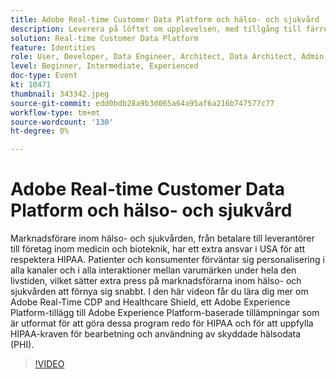 ```yaml
---
title: Adobe Real-time Customer Data Platform och hälso- och sjukvård
description: Leverera på löftet om upplevelsen, med tillgång till färre data. Oavsett om du är annonsör, utgivare eller reklambyrå kan det här webbinariet hjälpa dig att låsa upp
solution: Real-time Customer Data Platform
feature: Identities
role: User, Developer, Data Engineer, Architect, Data Architect, Admin, Leader
level: Beginner, Intermediate, Experienced
doc-type: Event
kt: 10471
thumbnail: 343342.jpeg
source-git-commit: edd0bdb28a9b3d065a64a95af6a216b747577c77
workflow-type: tm+mt
source-wordcount: '130'
ht-degree: 0%

---
```


# Adobe Real-time Customer Data Platform och hälso- och sjukvård

Marknadsförare inom hälso- och sjukvården, från betalare till leverantörer till företag inom medicin och bioteknik, har ett extra ansvar i USA för att respektera HIPAA. Patienter och konsumenter förväntar sig personalisering i alla kanaler och i alla interaktioner mellan varumärken under hela den livstiden, vilket sätter extra press på marknadsförarna inom hälso- och sjukvården att förnya sig snabbt. I den här videon får du lära dig mer om Adobe Real-Time CDP and Healthcare Shield, ett Adobe Experience Platform-tillägg till Adobe Experience Platform-baserade tillämpningar som är utformat för att göra dessa program redo för HIPAA och för att uppfylla HIPAA-kraven för bearbetning och användning av skyddade hälsodata (PHI).

>[!VIDEO](https://video.tv.adobe.com/v/343342/?quality=12&learn=on)
